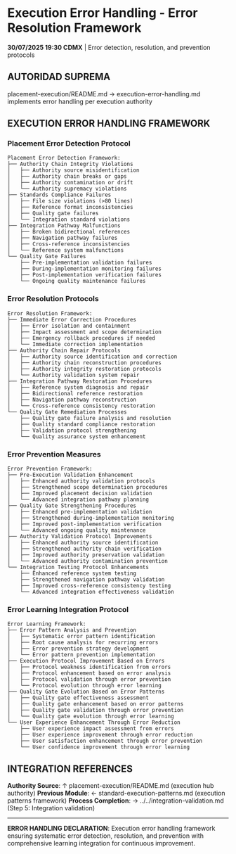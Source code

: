 # Execution Error Handling - Error Resolution Framework

**30/07/2025 19:30 CDMX** | Error detection, resolution, and prevention protocols

## AUTORIDAD SUPREMA
placement-execution/README.md → execution-error-handling.md implements error handling per execution authority

## EXECUTION ERROR HANDLING FRAMEWORK

### **Placement Error Detection Protocol**
```
Placement Error Detection Framework:
├── Authority Chain Integrity Violations
│   ├── Authority source misidentification
│   ├── Authority chain breaks or gaps
│   ├── Authority contamination or drift
│   └── Authority supremacy violations
├── Standards Compliance Failures
│   ├── File size violations (>80 lines)
│   ├── Reference format inconsistencies
│   ├── Quality gate failures
│   └── Integration standard violations
├── Integration Pathway Malfunctions
│   ├── Broken bidirectional references
│   ├── Navigation pathway failures
│   ├── Cross-reference inconsistencies
│   └── Reference system malfunctions
└── Quality Gate Failures
    ├── Pre-implementation validation failures
    ├── During-implementation monitoring failures
    ├── Post-implementation verification failures
    └── Ongoing quality maintenance failures
```

### **Error Resolution Protocols**
```
Error Resolution Framework:
├── Immediate Error Correction Procedures
│   ├── Error isolation and containment
│   ├── Impact assessment and scope determination
│   ├── Emergency rollback procedures if needed
│   └── Immediate correction implementation
├── Authority Chain Repair Protocols
│   ├── Authority source identification and correction
│   ├── Authority chain reconstruction procedures
│   ├── Authority integrity restoration protocols
│   └── Authority validation system repair
├── Integration Pathway Restoration Procedures
│   ├── Reference system diagnosis and repair
│   ├── Bidirectional reference restoration
│   ├── Navigation pathway reconstruction
│   └── Cross-reference consistency restoration
└── Quality Gate Remediation Processes
    ├── Quality gate failure analysis and resolution
    ├── Quality standard compliance restoration
    ├── Validation protocol strengthening
    └── Quality assurance system enhancement
```

### **Error Prevention Measures**
```
Error Prevention Framework:
├── Pre-Execution Validation Enhancement
│   ├── Enhanced authority validation protocols
│   ├── Strengthened scope determination procedures
│   ├── Improved placement decision validation
│   └── Advanced integration pathway planning
├── Quality Gate Strengthening Procedures
│   ├── Enhanced pre-implementation validation
│   ├── Strengthened during-implementation monitoring
│   ├── Improved post-implementation verification
│   └── Advanced ongoing quality maintenance
├── Authority Validation Protocol Improvements
│   ├── Enhanced authority source identification
│   ├── Strengthened authority chain verification
│   ├── Improved authority preservation validation
│   └── Advanced authority contamination prevention
└── Integration Testing Protocol Enhancements
    ├── Enhanced reference system testing
    ├── Strengthened navigation pathway validation
    ├── Improved cross-reference consistency testing
    └── Advanced integration effectiveness validation
```

### **Error Learning Integration Protocol**
```
Error Learning Framework:
├── Error Pattern Analysis and Prevention
│   ├── Systematic error pattern identification
│   ├── Root cause analysis for recurring errors
│   ├── Error prevention strategy development
│   └── Error pattern prevention implementation
├── Execution Protocol Improvement Based on Errors
│   ├── Protocol weakness identification from errors
│   ├── Protocol enhancement based on error analysis
│   ├── Protocol validation through error prevention
│   └── Protocol evolution through error learning
├── Quality Gate Evolution Based on Error Patterns
│   ├── Quality gate effectiveness assessment
│   ├── Quality gate enhancement based on error patterns
│   ├── Quality gate validation through error prevention
│   └── Quality gate evolution through error learning
└── User Experience Enhancement Through Error Reduction
    ├── User experience impact assessment from errors
    ├── User experience improvement through error reduction
    ├── User satisfaction enhancement through error prevention
    └── User confidence improvement through error learning
```

## INTEGRATION REFERENCES

**Authority Source**: ↑ placement-execution/README.md (execution hub authority)
**Previous Module**: ← standard-execution-patterns.md (execution patterns framework)
**Process Completion**: → ../../integration-validation.md (Step 5: Integration validation)

---

**ERROR HANDLING DECLARATION**: Execution error handling framework ensuring systematic error detection, resolution, and prevention with comprehensive learning integration for continuous improvement.